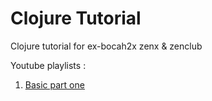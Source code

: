 # Clojure Tutorial

Clojure tutorial for ex-bocah2x zenx &amp; zenclub  

Youtube playlists :

1. <a href="https://www.youtube.com/playlist?list=PLlTjr2CPUG1-tA4FMIGCCyJFGuZbB-gpq" target="_blank">Basic part one</a>  
